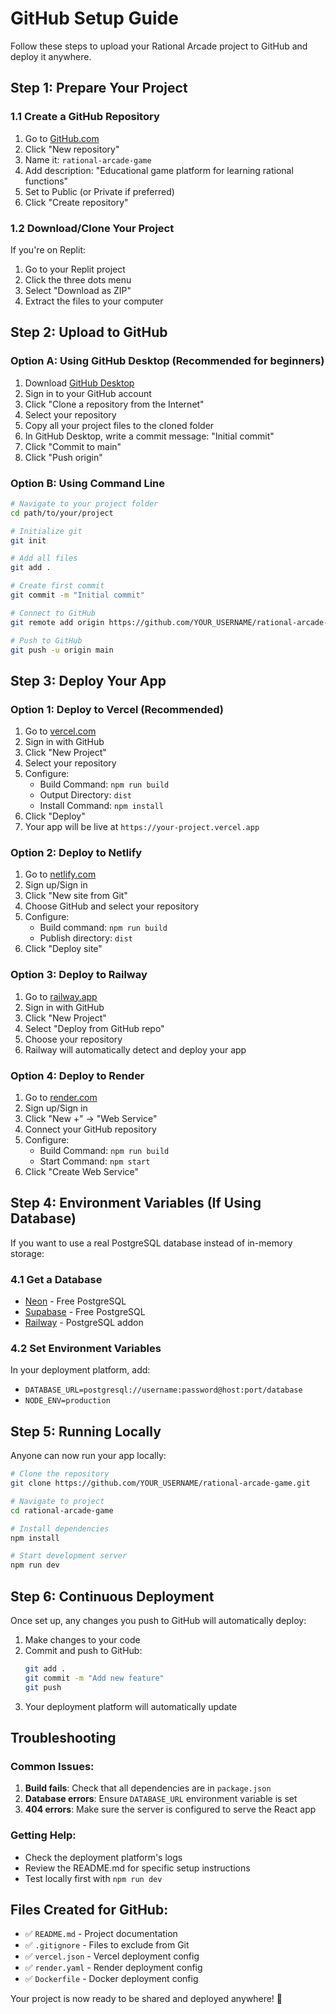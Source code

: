 # GitHub Setup Guide

Follow these steps to upload your Rational Arcade project to GitHub and deploy it anywhere.

## Step 1: Prepare Your Project

### 1.1 Create a GitHub Repository
1. Go to [GitHub.com](https://github.com)
2. Click "New repository"
3. Name it: `rational-arcade-game`
4. Add description: "Educational game platform for learning rational functions"
5. Set to Public (or Private if preferred)
6. Click "Create repository"

### 1.2 Download/Clone Your Project
If you're on Replit:
1. Go to your Replit project
2. Click the three dots menu
3. Select "Download as ZIP"
4. Extract the files to your computer

## Step 2: Upload to GitHub

### Option A: Using GitHub Desktop (Recommended for beginners)
1. Download [GitHub Desktop](https://desktop.github.com/)
2. Sign in to your GitHub account
3. Click "Clone a repository from the Internet"
4. Select your repository
5. Copy all your project files to the cloned folder
6. In GitHub Desktop, write a commit message: "Initial commit"
7. Click "Commit to main"
8. Click "Push origin"

### Option B: Using Command Line
```bash
# Navigate to your project folder
cd path/to/your/project

# Initialize git
git init

# Add all files
git add .

# Create first commit
git commit -m "Initial commit"

# Connect to GitHub
git remote add origin https://github.com/YOUR_USERNAME/rational-arcade-game.git

# Push to GitHub
git push -u origin main
```

## Step 3: Deploy Your App

### Option 1: Deploy to Vercel (Recommended)
1. Go to [vercel.com](https://vercel.com)
2. Sign in with GitHub
3. Click "New Project"
4. Select your repository
5. Configure:
   - Build Command: `npm run build`
   - Output Directory: `dist`
   - Install Command: `npm install`
6. Click "Deploy"
7. Your app will be live at `https://your-project.vercel.app`

### Option 2: Deploy to Netlify
1. Go to [netlify.com](https://netlify.com)
2. Sign up/Sign in
3. Click "New site from Git"
4. Choose GitHub and select your repository
5. Configure:
   - Build command: `npm run build`
   - Publish directory: `dist`
6. Click "Deploy site"

### Option 3: Deploy to Railway
1. Go to [railway.app](https://railway.app)
2. Sign in with GitHub
3. Click "New Project"
4. Select "Deploy from GitHub repo"
5. Choose your repository
6. Railway will automatically detect and deploy your app

### Option 4: Deploy to Render
1. Go to [render.com](https://render.com)
2. Sign up/Sign in
3. Click "New +" → "Web Service"
4. Connect your GitHub repository
5. Configure:
   - Build Command: `npm run build`
   - Start Command: `npm start`
6. Click "Create Web Service"

## Step 4: Environment Variables (If Using Database)

If you want to use a real PostgreSQL database instead of in-memory storage:

### 4.1 Get a Database
- [Neon](https://neon.tech) - Free PostgreSQL
- [Supabase](https://supabase.com) - Free PostgreSQL
- [Railway](https://railway.app) - PostgreSQL addon

### 4.2 Set Environment Variables
In your deployment platform, add:
- `DATABASE_URL=postgresql://username:password@host:port/database`
- `NODE_ENV=production`

## Step 5: Running Locally

Anyone can now run your app locally:

```bash
# Clone the repository
git clone https://github.com/YOUR_USERNAME/rational-arcade-game.git

# Navigate to project
cd rational-arcade-game

# Install dependencies
npm install

# Start development server
npm run dev
```

## Step 6: Continuous Deployment

Once set up, any changes you push to GitHub will automatically deploy:

1. Make changes to your code
2. Commit and push to GitHub:
   ```bash
   git add .
   git commit -m "Add new feature"
   git push
   ```
3. Your deployment platform will automatically update

## Troubleshooting

### Common Issues:
1. **Build fails**: Check that all dependencies are in `package.json`
2. **Database errors**: Ensure `DATABASE_URL` environment variable is set
3. **404 errors**: Make sure the server is configured to serve the React app

### Getting Help:
- Check the deployment platform's logs
- Review the README.md for specific setup instructions
- Test locally first with `npm run dev`

## Files Created for GitHub:
- ✅ `README.md` - Project documentation
- ✅ `.gitignore` - Files to exclude from Git
- ✅ `vercel.json` - Vercel deployment config
- ✅ `render.yaml` - Render deployment config
- ✅ `Dockerfile` - Docker deployment config

Your project is now ready to be shared and deployed anywhere! 🚀